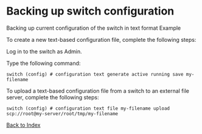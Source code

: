 # Backing up switch configuration

Backing up current configuration of the switch in text format
Example

To create a new text-based configuration file, complete the following steps:

Log in to the switch as Admin.

Type the following command:

```
switch (config) # configuration text generate active running save my-filename
```

To upload a text-based configuration file from a switch to an external file server, complete the following steps:

```
switch (config) # configuration text file my-filename upload
scp://root@my-server/root/tmp/my-filename
```

[Back to Index](../README.md)
